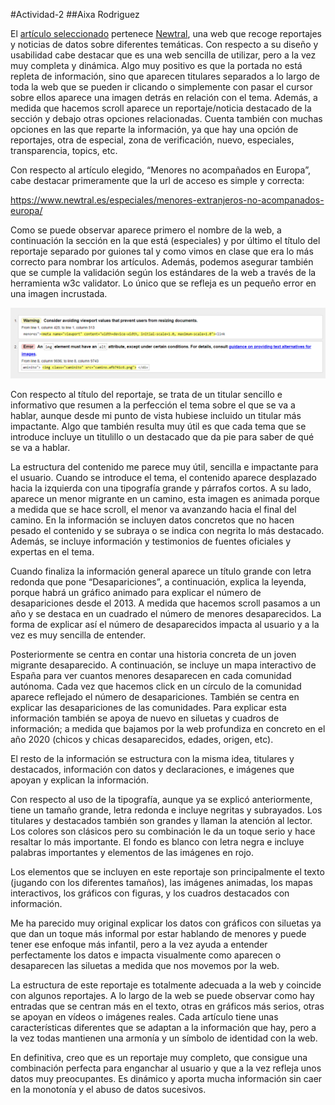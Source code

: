 #Actividad-2
##Aixa Rodriguez

El [artículo seleccionado](https://www.newtral.es/especiales/menores-extranjeros-no-acompanados-europa/) pertenece [Newtral](https://www.newtral.es/), una web que recoge reportajes y noticias de datos sobre diferentes temáticas. Con respecto a su diseño y usabilidad cabe destacar que es una web sencilla de utilizar, pero a la vez muy completa y dinámica. Algo muy positivo es que la portada no está repleta de información, sino que aparecen titulares separados a lo largo de toda la web que se pueden ir clicando o simplemente con pasar el cursor sobre ellos aparece una imagen detrás en relación con el tema. Además, a medida que hacemos scroll aparece un reportaje/noticia destacado de la sección y debajo otras opciones relacionadas. Cuenta también con muchas opciones en las que reparte la información, ya que hay una opción de reportajes, otra de especial, zona de verificación, nuevo, especiales, transparencia, topics, etc.

Con respecto al artículo elegido, “Menores no acompañados en Europa”, cabe destacar primeramente que la url de acceso es simple y correcta:

<https://www.newtral.es/especiales/menores-extranjeros-no-acompanados-europa/>

Como se puede observar aparece primero el nombre de la web, a continuación la sección en la que está (especiales) y por último el título del reportaje separado por guiones tal y como vimos en clase que era lo más correcto para nombrar los artículos. Además, podemos asegurar también que se cumple la validación según los estándares de la web a través de la herramienta w3c validator. Lo único que se refleja es un pequeño error en una imagen incrustada.

![](actividad-2-foto.png)

Con respecto al título del reportaje, se trata de un titular sencillo e informativo que resumen a la perfección el tema sobre el que se va a hablar, aunque desde mi punto de vista hubiese incluido un titular más impactante. Algo que también resulta muy útil es que cada tema que se introduce incluye un titulillo o un destacado que da pie para saber de qué se va a hablar.

La estructura del contenido me parece muy útil, sencilla e impactante para el usuario. Cuando se introduce el tema, el contenido aparece desplazado hacia la izquierda con una tipografía grande y párrafos cortos. A su lado, aparece un menor migrante en un camino, esta imagen es animada porque a medida que se hace scroll, el menor va avanzando hacia el final del camino. En la información se incluyen datos concretos que no hacen pesado el contenido y se subraya o se indica con negrita lo más destacado. Además, se incluye información y testimonios de fuentes oficiales y expertas en el tema.

Cuando finaliza la información general aparece un título grande con letra redonda que pone “Desapariciones”, a continuación, explica la leyenda, porque habrá un gráfico animado para explicar el número de desapariciones desde el 2013. A medida que hacemos scroll pasamos a un año y se destaca en un cuadrado el número de menores desaparecidos. La forma de explicar así el número de desaparecidos impacta al usuario y a la vez es muy sencilla de entender.

Posteriormente se centra en contar una historia concreta de un joven migrante desaparecido. A continuación, se incluye un mapa interactivo de España para ver cuantos menores desaparecen en cada comunidad autónoma. Cada vez que hacemos click en un círculo de la comunidad aparece reflejado el número de desapariciones. También se centra en explicar las desapariciones de las comunidades. Para explicar esta información también se apoya de nuevo en siluetas y cuadros de información; a medida que bajamos por la web profundiza en concreto en el año 2020 (chicos y chicas desaparecidos, edades, origen, etc).

El resto de la información se estructura con la misma idea, titulares y destacados, información con datos y declaraciones, e imágenes que apoyan y explican la información.

Con respecto al uso de la tipografía, aunque ya se explicó anteriormente, tiene un tamaño grande, letra redonda e incluye negritas y subrayados. Los titulares y destacados también son grandes y llaman la atención al lector. Los colores son clásicos pero su combinación le da un toque serio y hace resaltar lo más importante. El fondo es blanco con letra negra e incluye palabras importantes y elementos de las imágenes en rojo.

Los elementos que se incluyen en este reportaje son principalmente el texto (jugando con los diferentes tamaños), las imágenes animadas, los mapas interactivos, los gráficos con figuras, y los cuadros destacados con información.

Me ha parecido muy original explicar los datos con gráficos con siluetas ya que dan un toque más informal por estar hablando de menores y puede tener ese enfoque más infantil, pero a la vez ayuda a entender perfectamente los datos e impacta visualmente como aparecen o desaparecen las siluetas a medida que nos movemos por la web.

La estructura de este reportaje es totalmente adecuada a la web y coincide con algunos reportajes. A lo largo de la web se puede observar como hay entradas que se centran más en el texto, otras en gráficos más serios, otras se apoyan en vídeos o imágenes reales. Cada artículo tiene unas características diferentes que se adaptan a la información que hay, pero a la vez todas mantienen una armonía y un símbolo de identidad con la web.

En definitiva, creo que es un reportaje muy completo, que consigue una combinación perfecta para enganchar al usuario y que a la vez refleja unos datos muy preocupantes. Es dinámico y aporta mucha información sin caer en la monotonía y el abuso de datos sucesivos.
